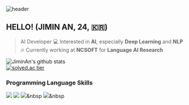 ![header](https://capsule-render.vercel.app/api?type=slice&color=gradient&text=%20JiminAn%20%20&height=200&fontSize=100)
## HELLO! (JIMIN AN, 24, 🇰🇷)
> AI Developer
> 💻 Interested in **AI**, especially **Deep Learning** and **NLP**<br>
> 🔥 Currently working at **NCSOFT** for **Language AI Research**


![JiminAn's github stats](https://github-readme-stats.vercel.app/api?username=JiminAn&show_icons=true&theme=dracula)  
[![solved.ac tier](http://mazassumnida.wtf/api/v2/generate_badge?boj={als398})](https://solved.ac/{als398})

### Programming Language Skills
<img src="https://img.shields.io/badge/python-fluent-blue"/></a>
<img src="https://img.shields.io/badge/c++-fluent-blue"/></a>
<img src="https://img.shields.io/badge/c-fluent-blue"/></a>&nbsp 
<img src="https://img.shields.io/badge/java-advanced-green"/></a>&nbsp 

 
